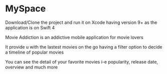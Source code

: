 # MySpace

Download/Clone the project and run it on Xcode having version 9+ as the application is on Swift 4

Movie Addiction is an addictive mobile application for movie lovers

It provide u with the lastest movies on the go having a filter option to decide a timeline of popular movies

You can see the detail of your favorite movies i-e popularity, release date, overview and much more


